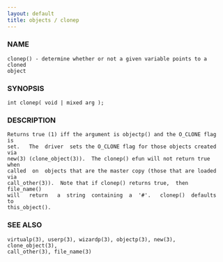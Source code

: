 ```yaml
---
layout: default
title: objects / clonep
---
```


### NAME

    clonep() - determine whether or not a given variable points to a cloned
    object


### SYNOPSIS

    int clonep( void | mixed arg );


### DESCRIPTION

    Returns true (1) iff the argument is objectp() and the O_CLONE flag  is
    set.   The  driver  sets the O_CLONE flag for those objects created via
    new(3) (clone_object(3)).  The clonep() efun will not return true  when
    called  on  objects that are the master copy (those that are loaded via
    call_other(3)).  Note that if clonep() returns true,  then  file_name()
    will   return   a  string  containing  a  '#'.   clonep()  defaults  to
    this_object().


### SEE ALSO

    virtualp(3), userp(3), wizardp(3), objectp(3), new(3), clone_object(3),
    call_other(3), file_name(3)
